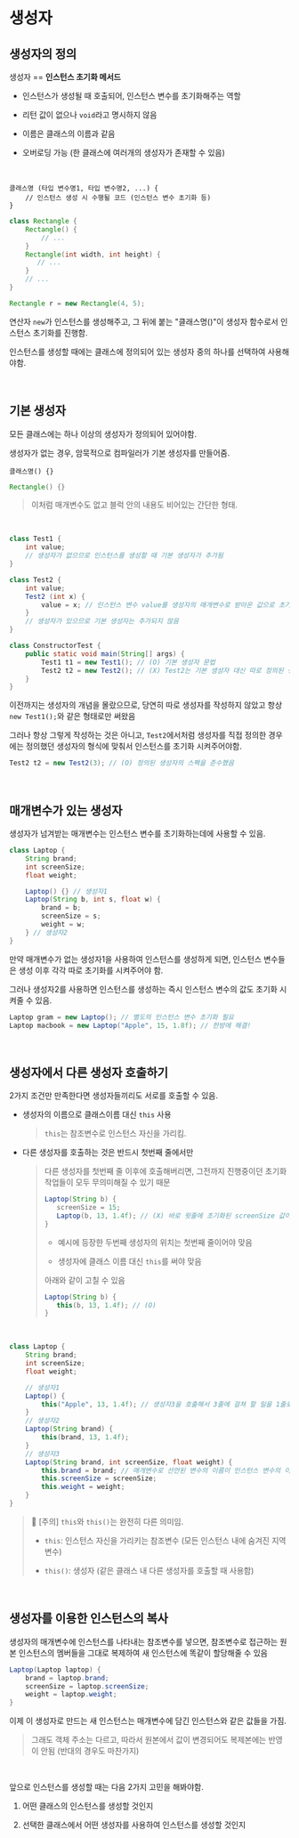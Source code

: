 # 생성자

## 생성자의 정의

생성자 == **인스턴스 초기화 메서드**

- 인스턴스가 생성될 때 호출되어, 인스턴스 변수를 초기화해주는 역할

- 리턴 값이 없으나 `void`라고 명시하지 않음

- 이름은 클래스의 이름과 같음

- 오버로딩 가능 (한 클래스에 여러개의 생성자가 존재할 수 있음)

&nbsp;

    클래스명 (타입 변수명1, 타입 변수명2, ...) {
        // 인스턴스 생성 시 수행될 코드 (인스턴스 변수 초기화 등)
    }

```java
class Rectangle {
    Rectangle() {
        // ...
    }
    Rectangle(int width, int height) {
       // ...
    }
    // ...
}
```

```java
Rectangle r = new Rectangle(4, 5);
```

연산자 `new`가 인스턴스를 생성해주고, 그 뒤에 붙는 "클래스명()"이 생성자 함수로서 인스턴스 초기화를 진행함.

인스턴스를 생성할 때에는 클래스에 정의되어 있는 생성자 중의 하나를 선택하여 사용해야함.

&nbsp;

## 기본 생성자

모든 클래스에는 하나 이상의 생성자가 정의되어 있어야함.

생성자가 없는 경우, 암묵적으로 컴파일러가 기본 생성자를 만들어줌.

    클래스명() {}

```java
Rectangle() {}
```

> 이처럼 매개변수도 없고 블럭 안의 내용도 비어있는 간단한 형태.

&nbsp;

```java
class Test1 {
    int value;
    // 생성자가 없으므로 인스턴스를 생성할 때 기본 생성자가 추가됨
}

class Test2 {
    int value;
    Test2 (int x) {
        value = x; // 인스턴스 변수 value를 생성자의 매개변수로 받아온 값으로 초기화시켜줌
    }
    // 생성자가 있으므로 기본 생성자는 추가되지 않음
}

class ConstructorTest {
    public static void main(String[] args) {
        Test1 t1 = new Test1(); // (O) 기본 생성자 문법
        Test2 t2 = new Test2(); // (X) Test2는 기본 생성자 대신 따로 정의된 생성자가 있는데 매개변수를 요구하므로 이렇게 작성하면 에러 발생
    }
}
```

이전까지는 생성자의 개념을 몰랐으므로, 당연히 따로 생성자를 작성하지 않았고 항상 `new Test1();`와 같은 형태로만 써왔음

그러나 항상 그렇게 작성하는 것은 아니고, `Test2`에서처럼 생성자를 직접 정의한 경우에는 정의했던 생성자의 형식에 맞춰서 인스턴스를 초기화 시켜주어야함.

```java
Test2 t2 = new Test2(3); // (O) 정의된 생성자의 스펙을 준수했음
```

&nbsp;

## 매개변수가 있는 생성자

생성자가 넘겨받는 매개변수는 인스턴스 변수를 초기화하는데에 사용할 수 있음.

```java
class Laptop {
    String brand;
    int screenSize;
    float weight;

    Laptop() {} // 생성자1
    Laptop(String b, int s, float w) {
        brand = b;
        screenSize = s;
        weight = w;
    } // 생성자2
}
```

만약 매개변수가 없는 생성자1을 사용하여 인스턴스를 생성하게 되면, 인스턴스 변수들은 생성 이후 각각 따로 초기화를 시켜주어야 함.

그러나 생성자2를 사용하면 인스턴스를 생성하는 즉시 인스턴스 변수의 값도 초기화 시켜줄 수 있음.

```java
Laptop gram = new Laptop(); // 별도의 인스턴스 변수 초기화 필요
Laptop macbook = new Laptop("Apple", 15, 1.8f); // 한방에 해결!
```

&nbsp;

## 생성자에서 다른 생성자 호출하기

2가지 조건만 만족한다면 생성자들끼리도 서로를 호출할 수 있음.

- 생성자의 이름으로 클래스이름 대신 `this` 사용

  > `this`는 참조변수로 인스턴스 자신을 가리킴.

- 다른 생성자를 호출하는 것은 반드시 첫번째 줄에서만

  > 다른 생성자를 첫번째 줄 이후에 호출해버리면, 그전까지 진행중이던 초기화 작업들이 모두 무의미해질 수 있기 때문
  >
  > ```java
  > Laptop(String b) {
  >    screenSize = 15;
  >    Laptop(b, 13, 1.4f); // (X) 바로 윗줄에 초기화된 screenSize 값이 무시되고 새로 덮어씌워짐
  > }
  > ```
  >
  > - 예시에 등장한 두번째 생성자의 위치는 첫번째 줄이어야 맞음
  >
  > - 생성자에 클래스 이름 대신 `this`를 써야 맞음
  >
  > 아래와 같이 고칠 수 있음
  >
  > ```java
  > Laptop(String b) {
  >    this(b, 13, 1.4f); // (O)
  > }
  > ```

&nbsp;

```java
class Laptop {
    String brand;
    int screenSize;
    float weight;

    // 생성자1
    Laptop() {
        this("Apple", 13, 1.4f); // 생성자3을 호출해서 3줄에 걸쳐 할 일을 1줄로 끝냄.
    }
    // 생성자2
    Laptop(String brand) {
        this(brand, 13, 1.4f);
    }
    // 생성자3
    Laptop(String brand, int screenSize, float weight) {
        this.brand = brand; // 매개변수로 선언된 변수의 이름이 인스턴스 변수의 이름과 같을 때는 구분을 위해 인스턴스 변수 앞에 this를 붙여줌.
        this.screenSize = screenSize;
        this.weight = weight;
    }
}
```

> 📌 [주의] `this`와 `this()`는 완전히 다른 의미임.
>
> - `this`: 인스턴스 자신을 가리키는 참조변수 (모든 인스턴스 내에 숨겨진 지역변수)
>
> - `this()`: 생성자 (같은 클래스 내 다른 생성자를 호출할 때 사용함)

&nbsp;

## 생성자를 이용한 인스턴스의 복사

생성자의 매개변수에 인스턴스를 나타내는 참조변수를 넣으면, 참조변수로 접근하는 원본 인스턴스의 멤버들을 그대로 복제하여 새 인스턴스에 똑같이 할당해줄 수 있음

```java
Laptop(Laptop laptop) {
    brand = laptop.brand;
    screenSize = laptop.screenSize;
    weight = laptop.weight;
}
```

이제 이 생성자로 만드는 새 인스턴스는 매개변수에 담긴 인스턴스와 같은 값들을 가짐.

> 그래도 객체 주소는 다르고, 따라서 원본에서 값이 변경되어도 복제본에는 반영이 안됨 (반대의 경우도 마찬가지)

&nbsp;

앞으로 인스턴스를 생성할 때는 다음 2가지 고민을 해봐야함.

1. 어떤 클래스의 인스턴스를 생성할 것인지

2. 선택한 클래스에서 어떤 생성자를 사용하여 인스턴스를 생성할 것인지
